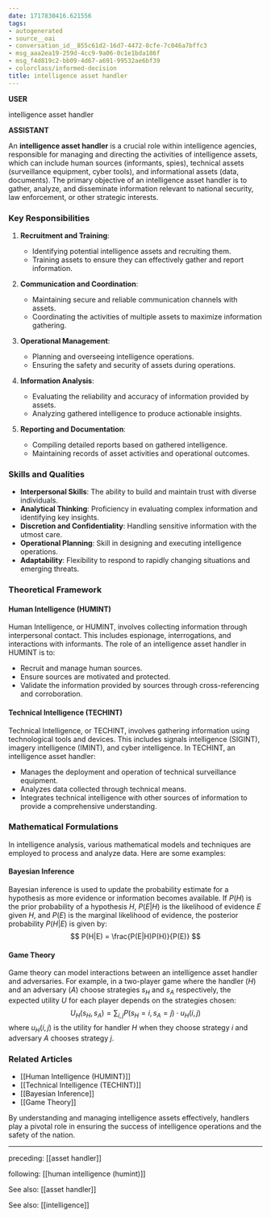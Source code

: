```yaml
---
date: 1717830416.621556
tags:
- autogenerated
- source__oai
- conversation_id__855c61d2-16d7-4472-8cfe-7c046a7bffc3
- msg_aaa2ea19-259d-4cc9-9a06-0c1e1bda186f
- msg_f4d819c2-bb09-4d67-a691-99532ae6bf39
- colorclass/informed-decision
title: intelligence asset handler
---
```


**USER**

intelligence asset handler


**ASSISTANT**

An **intelligence asset handler** is a crucial role within intelligence agencies, responsible for managing and directing the activities of intelligence assets, which can include human sources (informants, spies), technical assets (surveillance equipment, cyber tools), and informational assets (data, documents). The primary objective of an intelligence asset handler is to gather, analyze, and disseminate information relevant to national security, law enforcement, or other strategic interests.

### Key Responsibilities

1. **Recruitment and Training**:
    - Identifying potential intelligence assets and recruiting them.
    - Training assets to ensure they can effectively gather and report information.

2. **Communication and Coordination**:
    - Maintaining secure and reliable communication channels with assets.
    - Coordinating the activities of multiple assets to maximize information gathering.

3. **Operational Management**:
    - Planning and overseeing intelligence operations.
    - Ensuring the safety and security of assets during operations.

4. **Information Analysis**:
    - Evaluating the reliability and accuracy of information provided by assets.
    - Analyzing gathered intelligence to produce actionable insights.

5. **Reporting and Documentation**:
    - Compiling detailed reports based on gathered intelligence.
    - Maintaining records of asset activities and operational outcomes.

### Skills and Qualities

- **Interpersonal Skills**: The ability to build and maintain trust with diverse individuals.
- **Analytical Thinking**: Proficiency in evaluating complex information and identifying key insights.
- **Discretion and Confidentiality**: Handling sensitive information with the utmost care.
- **Operational Planning**: Skill in designing and executing intelligence operations.
- **Adaptability**: Flexibility to respond to rapidly changing situations and emerging threats.

### Theoretical Framework

#### Human Intelligence (HUMINT)
Human Intelligence, or HUMINT, involves collecting information through interpersonal contact. This includes espionage, interrogations, and interactions with informants. The role of an intelligence asset handler in HUMINT is to:
- Recruit and manage human sources.
- Ensure sources are motivated and protected.
- Validate the information provided by sources through cross-referencing and corroboration.

#### Technical Intelligence (TECHINT)
Technical Intelligence, or TECHINT, involves gathering information using technological tools and devices. This includes signals intelligence (SIGINT), imagery intelligence (IMINT), and cyber intelligence. In TECHINT, an intelligence asset handler:
- Manages the deployment and operation of technical surveillance equipment.
- Analyzes data collected through technical means.
- Integrates technical intelligence with other sources of information to provide a comprehensive understanding.

### Mathematical Formulations

In intelligence analysis, various mathematical models and techniques are employed to process and analyze data. Here are some examples:

#### Bayesian Inference
Bayesian inference is used to update the probability estimate for a hypothesis as more evidence or information becomes available. If $P(H)$ is the prior probability of a hypothesis $H$, $P(E|H)$ is the likelihood of evidence $E$ given $H$, and $P(E)$ is the marginal likelihood of evidence, the posterior probability $P(H|E)$ is given by:
$$
P(H|E) = \frac{P(E|H)P(H)}{P(E)}
$$

#### Game Theory
Game theory can model interactions between an intelligence asset handler and adversaries. For example, in a two-player game where the handler ($H$) and an adversary ($A$) choose strategies $s_H$ and $s_A$ respectively, the expected utility $U$ for each player depends on the strategies chosen:
$$
U_H(s_H, s_A) = \sum_{i,j} P(s_H=i, s_A=j) \cdot u_H(i, j)
$$
where $u_H(i, j)$ is the utility for handler $H$ when they choose strategy $i$ and adversary $A$ chooses strategy $j$.

### Related Articles

- [[Human Intelligence (HUMINT)]]
- [[Technical Intelligence (TECHINT)]]
- [[Bayesian Inference]]
- [[Game Theory]]

By understanding and managing intelligence assets effectively, handlers play a pivotal role in ensuring the success of intelligence operations and the safety of the nation.


---

preceding: [[asset handler]]  


following: [[human intelligence (humint)]]

See also: [[asset handler]]


See also: [[intelligence]]